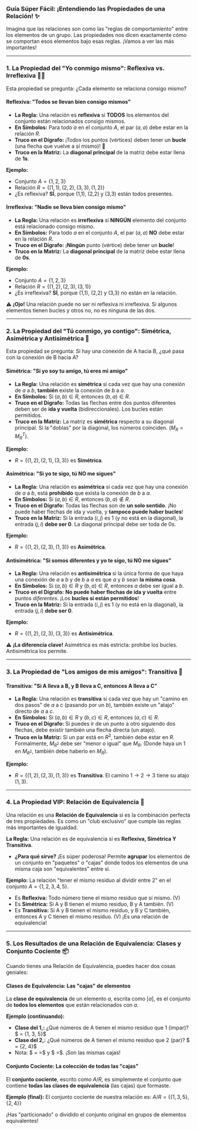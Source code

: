 ### **Guía Súper Fácil: ¡Entendiendo las Propiedades de una Relación! ✨**

Imagina que las relaciones son como las "reglas de comportamiento" entre los elementos de un grupo. Las propiedades nos dicen exactamente cómo se comportan esos elementos bajo esas reglas. ¡Vamos a ver las más importantes!

---

### **1. La Propiedad del "Yo conmigo mismo": Reflexiva vs. Irreflexiva 🙋‍♂️**

Esta propiedad se pregunta: ¿Cada elemento se relaciona consigo mismo?

#### **Reflexiva: "Todos se llevan bien consigo mismos"**
*   **La Regla:** Una relación es **reflexiva** si **TODOS** los elementos del conjunto están relacionados consigo mismos.
*   **En Símbolos:** Para todo $a$ en el conjunto $A$, el par $(a, a)$ debe estar en la relación $R$.
*   **Truco en el Dígrafo:** ¡Todos los puntos (vértices) deben tener un **bucle** (una flecha que vuelve a sí mismo)! 🔄
*   **Truco en la Matriz:** La **diagonal principal** de la matriz debe estar llena de **1s**.

**Ejemplo:**
*   Conjunto $A = \{1, 2, 3\}$
*   Relación $R = \{(1,1), (2,2), (3,3), (1,2)\}$
*   ¿Es reflexiva? **SÍ**, porque (1,1), (2,2) y (3,3) están todos presentes.

#### **Irreflexiva: "Nadie se lleva bien consigo mismo"**
*   **La Regla:** Una relación es **irreflexiva** si **NINGÚN** elemento del conjunto está relacionado consigo mismo.
*   **En Símbolos:** Para todo $a$ en el conjunto $A$, el par $(a, a)$ **NO** debe estar en la relación $R$.
*   **Truco en el Dígrafo:** ¡**Ningún** punto (vértice) debe tener un **bucle**!
*   **Truco en la Matriz:** La **diagonal principal** de la matriz debe estar llena de **0s**.

**Ejemplo:**
*   Conjunto $A = \{1, 2, 3\}$
*   Relación $R = \{(1,2), (2,3), (3,1)\}$
*   ¿Es irreflexiva? **SÍ**, porque (1,1), (2,2) y (3,3) no están en la relación.

⚠️ **¡Ojo!** Una relación puede no ser ni reflexiva ni irreflexiva. Si algunos elementos tienen bucles y otros no, no es ninguna de las dos.

---

### **2. La Propiedad del "Tú conmigo, yo contigo": Simétrica, Asimétrica y Antisimétrica 🤝**

Esta propiedad se pregunta: Si hay una conexión de A hacia B, ¿qué pasa con la conexión de B hacia A?

#### **Simétrica: "Si yo soy tu amigo, tú eres mi amigo"**
*   **La Regla:** Una relación es **simétrica** si cada vez que hay una conexión de $a$ a $b$, **también** existe la conexión de $b$ a $a$.
*   **En Símbolos:** Si $(a, b) \in R$, entonces $(b, a) \in R$.
*   **Truco en el Dígrafo:** Todas las flechas entre dos puntos diferentes deben ser de **ida y vuelta** (bidireccionales). Los bucles están permitidos.
*   **Truco en la Matriz:** La matriz es **simétrica** respecto a su diagonal principal. Si la "doblas" por la diagonal, los números coinciden. ($M_R = M_R^T$).

**Ejemplo:**
*   $R = \{(1,2), (2,1), (3,3)\}$ es **Simétrica**.

#### **Asimétrica: "Si yo te sigo, tú NO me sigues"**
*   **La Regla:** Una relación es **asimétrica** si cada vez que hay una conexión de $a$ a $b$, está **prohibido** que exista la conexión de $b$ a $a$.
*   **En Símbolos:** Si $(a, b) \in R$, entonces $(b, a) \notin R$.
*   **Truco en el Dígrafo:** Todas las flechas son de **un solo sentido**. ¡No puede haber flechas de ida y vuelta, y **tampoco puede haber bucles**!
*   **Truco en la Matriz:** Si la entrada $(i, j)$ es 1 (y no está en la diagonal), la entrada $(j, i)$ **debe ser 0**. La diagonal principal debe ser toda de 0s.

**Ejemplo:**
*   $R = \{(1,2), (2,3), (1,3)\}$ es **Asimétrica**.

#### **Antisimétrica: "Si somos diferentes y yo te sigo, tú NO me sigues"**
*   **La Regla:** Una relación es **antisimétrica** si la única forma de que haya una conexión de $a$ a $b$ y de $b$ a $a$ es que $a$ y $b$ sean **la misma cosa**.
*   **En Símbolos:** Si $(a, b) \in R$ y $(b, a) \in R$, entonces $a$ debe ser igual a $b$.
*   **Truco en el Dígrafo:** **No puede haber flechas de ida y vuelta** entre puntos *diferentes*. ¡Los **bucles sí están permitidos**!
*   **Truco en la Matriz:** Si la entrada $(i, j)$ es 1 (y no está en la diagonal), la entrada $(j, i)$ **debe ser 0**.

**Ejemplo:**
*   $R = \{(1,2), (2,3), (3,3)\}$ es **Antisimétrica**.

⚠️ **¡La diferencia clave!** Asimétrica es más estricta: prohíbe los bucles. Antisimétrica los permite.

---

### **3. La Propiedad de "Los amigos de mis amigos": Transitiva 🔗**

#### **Transitiva: "Si A lleva a B, y B lleva a C, entonces A lleva a C"**
*   **La Regla:** Una relación es **transitiva** si cada vez que hay un "camino en dos pasos" de $a$ a $c$ (pasando por un $b$), también existe un "atajo" directo de $a$ a $c$.
*   **En Símbolos:** Si $(a, b) \in R$ y $(b, c) \in R$, entonces $(a, c) \in R$.
*   **Truco en el Dígrafo:** Si puedes ir de un punto a otro siguiendo dos flechas, debe existir también una flecha directa (un atajo).
*   **Truco en la Matriz:** Si un par está en $R^2$, también debe estar en $R$. Formalmente, $M_{R^2}$ debe ser "menor o igual" que $M_R$. (Donde haya un 1 en $M_{R^2}$, también debe haberlo en $M_R$).

**Ejemplo:**
*   $R = \{(1,2), (2,3), (1,3)\}$ es **Transitiva**. El camino $1 \to 2 \to 3$ tiene su atajo $(1,3)$.

---

### **4. La Propiedad VIP: Relación de Equivalencia 👑**

Una relación es una **Relación de Equivalencia** si es la combinación perfecta de tres propiedades. Es como un "club exclusivo" que cumple las reglas más importantes de igualdad.

**La Regla:** Una relación es de equivalencia si es **Reflexiva, Simétrica Y Transitiva**.

*   **¿Para qué sirve?** ¡Es súper poderosa! Permite **agrupar** los elementos de un conjunto en "paquetes" o "cajas" donde todos los elementos de una misma caja son "equivalentes" entre sí.

**Ejemplo:**
La relación "tener el mismo residuo al dividir entre 2" en el conjunto $A = \{1, 2, 3, 4, 5\}$.
*   Es **Reflexiva:** Todo número tiene el mismo residuo que sí mismo. (V)
*   Es **Simétrica:** Si A y B tienen el mismo residuo, B y A también. (V)
*   Es **Transitiva:** Si A y B tienen el mismo residuo, y B y C también, entonces A y C tienen el mismo residuo. (V)
¡Es una relación de equivalencia!

---

### **5. Los Resultados de una Relación de Equivalencia: Clases y Conjunto Cociente 📦**

Cuando tienes una Relación de Equivalencia, puedes hacer dos cosas geniales:

#### **Clases de Equivalencia: Las "cajas" de elementos**
La **clase de equivalencia** de un elemento $a$, escrita como $[a]$, es el conjunto de **todos los elementos** que están relacionados con $a$.

**Ejemplo (continuando):**
*   **Clase del 1,:** ¿Qué números de A tienen el mismo residuo que 1 (impar)?
    $ = \{1, 3, 5\}$
*   **Clase del 2,:** ¿Qué números de A tienen el mismo residuo que 2 (par)?
    $ = \{2, 4\}$
*   Nota: $ = =$ y $ =$. ¡Son las mismas cajas!

#### **Conjunto Cociente: La colección de todas las "cajas"**
El **conjunto cociente**, escrito como $A/R$, es simplemente el conjunto que contiene **todas las clases de equivalencia** (las cajas) que formaste.

**Ejemplo (final):**
El conjunto cociente de nuestra relación es:
$A/R = \{ \{1, 3, 5\}, \{2, 4\} \}$

¡Has "particionado" o dividido el conjunto original en grupos de elementos equivalentes!